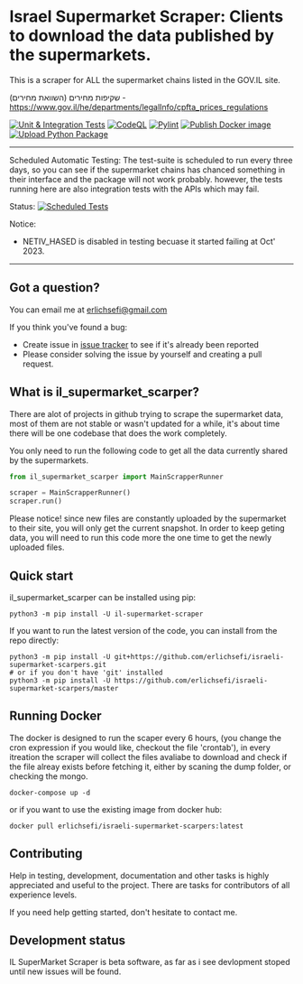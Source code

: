 Israel Supermarket Scraper: Clients to download the data published by the supermarkets.
=======================================
This is a scraper for ALL the supermarket chains listed in the GOV.IL site.

שקיפות מחירים (השוואת מחירים) - https://www.gov.il/he/departments/legalInfo/cpfta_prices_regulations




[![Unit & Integration Tests](https://github.com/erlichsefi/israeli-supermarket-scarpers/actions/workflows/test-suite.yml/badge.svg?event=push)](https://github.com/erlichsefi/israeli-supermarket-scarpers/actions/workflows/test-suite.yml)
[![CodeQL](https://github.com/erlichsefi/israeli-supermarket-scarpers/actions/workflows/codeql.yml/badge.svg)](https://github.com/erlichsefi/israeli-supermarket-scarpers/actions/workflows/codeql.yml)
[![Pylint](https://github.com/erlichsefi/israeli-supermarket-scarpers/actions/workflows/pylint.yml/badge.svg)](https://github.com/erlichsefi/israeli-supermarket-scarpers/actions/workflows/pylint.yml)
[![Publish Docker image](https://github.com/erlichsefi/israeli-supermarket-scarpers/actions/workflows/docker-publish.yml/badge.svg)](https://github.com/erlichsefi/israeli-supermarket-scarpers/actions/workflows/docker-publish.yml)
[![Upload Python Package](https://github.com/erlichsefi/israeli-supermarket-scarpers/actions/workflows/python-publish.yml/badge.svg)](https://github.com/erlichsefi/israeli-supermarket-scarpers/actions/workflows/python-publish.yml)


----
Scheduled Automatic Testing:
The test-suite is scheduled to run every three days, so you can see if the supermarket chains has chanced something in their interface and the package will not work probably. however, the tests running here are also integration tests with the APIs which may fail.

Status: [![Scheduled Tests](https://github.com/erlichsefi/israeli-supermarket-scarpers/actions/workflows/test-suite.yml/badge.svg?event=schedule)](https://github.com/erlichsefi/israeli-supermarket-scarpers/actions/workflows/test-suite.yml)

Notice:
- NETIV_HASED is disabled in testing becuase it started failing at Oct' 2023.


--------

 

Got a question?
---------------

You can email me at erlichsefi@gmail.com

If you think you've found a bug:

- Create issue in [issue tracker](https://github.com/erlichsefi/israeli-supermarket-scarpers/issues) to see if
  it's already been reported
- Please consider solving the issue by yourself and creating a pull request.

What is il_supermarket_scarper?
-------------

There are alot of projects in github trying to scrape the supermarket data, most of them are not stable or wasn't updated for a while, it's about time there will be one codebase that does the work completely. 

You only need to run the following code to get all the data currently shared by the supermarkets.

```python
from il_supermarket_scarper import MainScrapperRunner

scraper = MainScrapperRunner()
scraper.run()
```


Please notice!
since new files are constantly uploaded by the supermarket to their site, you will only get the current snapshot. In order to keep geting data, you will need to run this code more the one time to get the newly uploaded files. 

Quick start
-----------

il_supermarket_scarper can be installed using pip:

    python3 -m pip install -U il-supermarket-scraper

If you want to run the latest version of the code, you can install from the
repo directly:

    python3 -m pip install -U git+https://github.com/erlichsefi/israeli-supermarket-scarpers.git
    # or if you don't have 'git' installed
    python3 -m pip install -U https://github.com/erlichsefi/israeli-supermarket-scarpers/master
    


Running Docker
-----------
The docker is designed to run the scaper every 6 hours, (you change the cron expression if you would like, checkout the file 'crontab'), in every itreation the scraper will collect the files avaliabe to download and check if the file alreay exists before fetching it, either by scaning the dump folder, or checking the mongo.


    docker-compose up -d

or if you want to use the existing image from docker hub:

    docker pull erlichsefi/israeli-supermarket-scarpers:latest

Contributing
------------

Help in testing, development, documentation and other tasks is
highly appreciated and useful to the project. There are tasks for
contributors of all experience levels.

If you need help getting started, don't hesitate to contact me.


Development status
------------------

IL SuperMarket Scraper is beta software, as far as i see devlopment stoped until new issues will be found.
